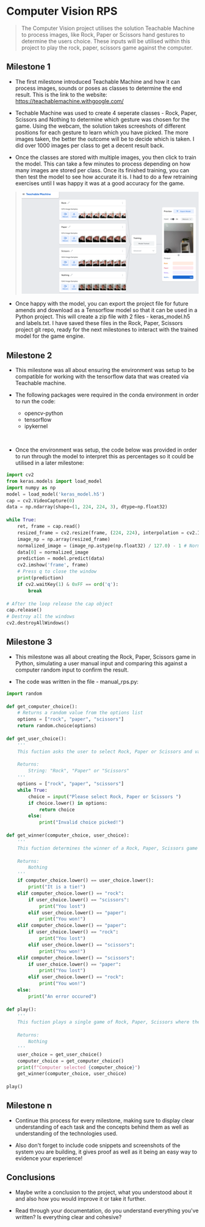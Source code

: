 # Computer Vision RPS

> The Computer Vision project utilises the solution Teachable Machine to process images, like Rock, Paper or Scissors hand gestures to determine the users choice. These inputs will be utilised within this project to play the rock, paper, scissors game against the computer.

## Milestone 1

- The first milestone introduced Teachable Machine and how it can process images, sounds or poses as classes to determine the end result. This is the link to the website: https://teachablemachine.withgoogle.com/
  
- Techable Machine was used to create 4 seperate classes - Rock, Paper, Scissors and Nothing to determine which gesture was chosen for the game. Using the webcam, the solution takes screeshots of different positions for each gesture to learn which you have picked. The more images taken, the better the outcome will be to decide which is taken. I did over 1000 images per class to get a decent result back.

- Once the classes are stored with multiple images, you then click to train the model. This can take a few minutes to process depending on how many images are stored per class. Once its finished training, you can then test the model to see how accurate it is. I had to do a few retraining exercises until I was happy it was at a good accuracy for the game.

> ![Alt text](Teachable%20Machine%20screenshot.png)

- Once happy with the model, you can export the project file for future amends and download as a Tensorflow model so that it can be used in a Python project. This will create a zip file with 2 files - keras_model.h5 and labels.txt. I have saved these files in the Rock, Paper, Scissors project git repo, ready for the next milestones to interact with the trained model for the game engine.

## Milestone 2

- This milestone was all about ensuring the environment was setup to be compatible for working with the tensorflow data that was created via Teachable machine.

- The following packages were required in the conda environment in order to run the code:
    - opencv-python
    - tensorflow
    - ipykernel
    
<br>

- Once the environment was setup, the code below was provided in order to run through the model to interpret this as percentages so it could be utilised in a later milestone:

```python
import cv2
from keras.models import load_model
import numpy as np
model = load_model('keras_model.h5')
cap = cv2.VideoCapture(0)
data = np.ndarray(shape=(1, 224, 224, 3), dtype=np.float32)

while True: 
    ret, frame = cap.read()
    resized_frame = cv2.resize(frame, (224, 224), interpolation = cv2.INTER_AREA)
    image_np = np.array(resized_frame)
    normalized_image = (image_np.astype(np.float32) / 127.0) - 1 # Normalize the image
    data[0] = normalized_image
    prediction = model.predict(data)
    cv2.imshow('frame', frame)
    # Press q to close the window
    print(prediction)
    if cv2.waitKey(1) & 0xFF == ord('q'):
        break
            
# After the loop release the cap object
cap.release()
# Destroy all the windows
cv2.destroyAllWindows()
```

## Milestone 3

- This milestone was all about creating the Rock, Paper, Scissors game in Python, simulating a user manual input and comparing this against a computer random input to confirm the result.

- The code was written in the file - manual_rps.py:

```python
import random

def get_computer_choice():
    # Returns a random value from the options list
    options = ["rock", "paper", "scissors"]
    return random.choice(options)

def get_user_choice():
    '''
    This fuction asks the user to select Rock, Paper or Scissors and validates the request until its valid

    Returns:
        String: "Rock", "Paper" or "Scissors"
    '''
    options = ["rock", "paper", "scissors"]
    while True:
        choice = input("Please select Rock, Paper or Scissors ")
        if choice.lower() in options:
            return choice
        else:
            print("Invalid choice picked!")

def get_winner(computer_choice, user_choice):
    '''
    This fuction determines the winner of a Rock, Paper, Scissors game by comparing the computer choice and the user choice

    Returns:
        Nothing
    '''
    if computer_choice.lower() == user_choice.lower():
        print("It is a tie!")
    elif computer_choice.lower() == "rock":
        if user_choice.lower() == "scissors":
            print("You lost")
        elif user_choice.lower() == "paper":
            print("You won!")
    elif computer_choice.lower() == "paper":
        if user_choice.lower() == "rock":
            print("You lost")
        elif user_choice.lower() == "scissors":
            print("You won!")
    elif computer_choice.lower() == "scissors":
        if user_choice.lower() == "paper":
            print("You lost")
        elif user_choice.lower() == "rock":
            print("You won!")
    else:
        print("An error occured")

def play():
    '''
    This fuction plays a single game of Rock, Paper, Scissors where the user picks an option and will print out the result against the computer's choice

    Returns:
        Nothing
    '''
    user_choice = get_user_choice()
    computer_choice = get_computer_choice()
    print(f"Computer selected {computer_choice}")
    get_winner(computer_choice, user_choice)

play()
```

## Milestone n

- Continue this process for every milestone, making sure to display clear understanding of each task and the concepts behind them as well as understanding of the technologies used.

- Also don't forget to include code snippets and screenshots of the system you are building, it gives proof as well as it being an easy way to evidence your experience!

## Conclusions

- Maybe write a conclusion to the project, what you understood about it and also how you would improve it or take it further.

- Read through your documentation, do you understand everything you've written? Is everything clear and cohesive?